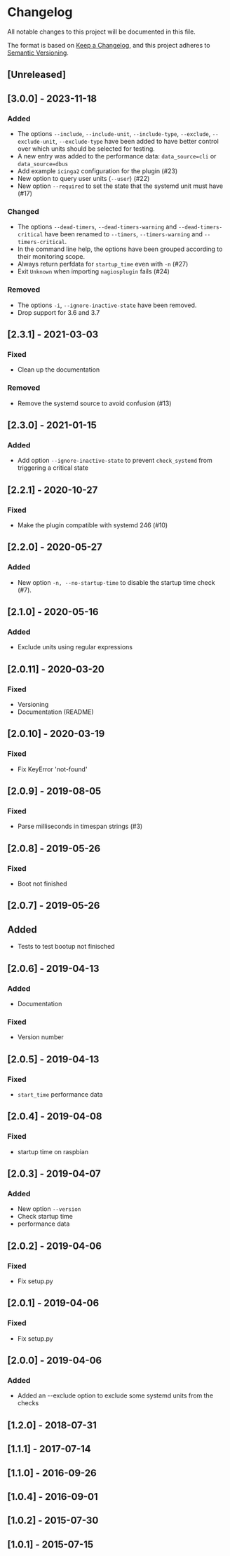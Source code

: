 # Changelog

All notable changes to this project will be documented in this file.

The format is based on [Keep a Changelog](https://keepachangelog.com/en/1.0.0/),
and this project adheres to [Semantic Versioning](https://semver.org/spec/v2.0.0.html).

## [Unreleased]

## [3.0.0] - 2023-11-18

### Added

- The options `--include`, `--include-unit`, `--include-type`,
  `--exclude`, `--exclude-unit`, `--exclude-type` have been added to
  have better control over which units should be selected for testing.
- A new entry was added to the performance data: `data_source=cli` or
  `data_source=dbus`
- Add example `icinga2` configuration for the plugin (#23)
- New option to query user units (`--user`) (#22)
- New option `--required` to set the state that the systemd unit must have (#17)

### Changed

- The options `--dead-timers`, `--dead-timers-warning` and
  `--dead-timers-critical` have been renamed to `--timers`,
  `--timers-warning` and `--timers-critical`.
- In the command line help, the options have been grouped according to
  their monitoring scope.
- Always return perfdata for `startup_time` even with `-n` (#27)
- Exit `Unknown` when importing `nagiosplugin` fails (#24)

### Removed

- The options `-i`, `--ignore-inactive-state` have been removed.
- Drop support for 3.6 and 3.7

## [2.3.1] - 2021-03-03

### Fixed

- Clean up the documentation

### Removed

- Remove the systemd source to avoid confusion (#13)

## [2.3.0] - 2021-01-15

### Added

- Add option `--ignore-inactive-state` to prevent `check_systemd` from triggering a critical state

## [2.2.1] - 2020-10-27

### Fixed

- Make the plugin compatible with systemd 246 (#10)

## [2.2.0] - 2020-05-27

### Added

- New option `-n, --no-startup-time` to disable the startup time check (#7).

## [2.1.0] - 2020-05-16

### Added

- Exclude units using regular expressions

## [2.0.11] - 2020-03-20

### Fixed

- Versioning
- Documentation (README)

## [2.0.10] - 2020-03-19

### Fixed

- Fix KeyError 'not-found'

## [2.0.9] - 2019-08-05

### Fixed

- Parse milliseconds in timespan strings (#3)

## [2.0.8] - 2019-05-26

### Fixed

- Boot not finished

## [2.0.7] - 2019-05-26

## Added

- Tests to test bootup not finisched

## [2.0.6] - 2019-04-13

### Added

- Documentation

### Fixed

- Version number

## [2.0.5] - 2019-04-13

### Fixed

- `start_time` performance data

## [2.0.4] - 2019-04-08

### Fixed

- startup time on raspbian

## [2.0.3] - 2019-04-07

### Added

- New option `--version`
- Check startup time
- performance data

## [2.0.2] - 2019-04-06

### Fixed

- Fix setup.py

## [2.0.1] - 2019-04-06

### Fixed

- Fix setup.py

## [2.0.0] - 2019-04-06

### Added

- Added an --exclude option to exclude some systemd units from the checks

## [1.2.0] - 2018-07-31

## [1.1.1] - 2017-07-14

## [1.1.0] - 2016-09-26

## [1.0.4] - 2016-09-01

## [1.0.2] - 2015-07-30

## [1.0.1] - 2015-07-15
